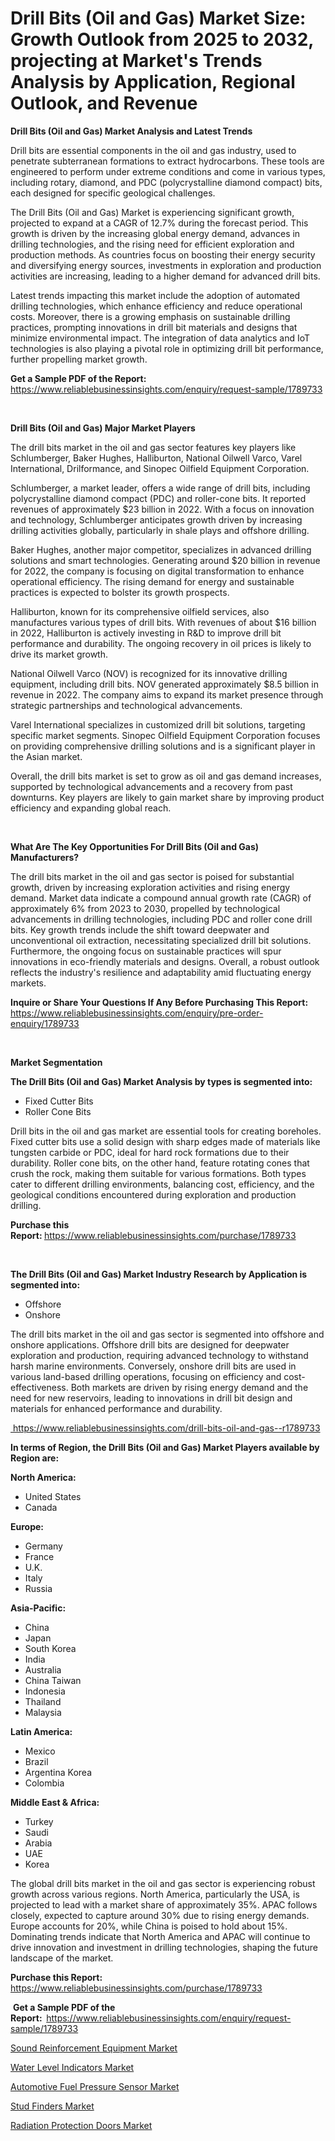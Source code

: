 <p><h1>Drill Bits (Oil and Gas) Market Size: Growth Outlook from 2025 to 2032, projecting at Market's Trends Analysis by Application, Regional Outlook, and Revenue</h1></p><p><strong>Drill Bits (Oil and Gas) Market Analysis and Latest Trends</strong></p>
<p><p>Drill bits are essential components in the oil and gas industry, used to penetrate subterranean formations to extract hydrocarbons. These tools are engineered to perform under extreme conditions and come in various types, including rotary, diamond, and PDC (polycrystalline diamond compact) bits, each designed for specific geological challenges.</p><p>The Drill Bits (Oil and Gas) Market is experiencing significant growth, projected to expand at a CAGR of 12.7% during the forecast period. This growth is driven by the increasing global energy demand, advances in drilling technologies, and the rising need for efficient exploration and production methods. As countries focus on boosting their energy security and diversifying energy sources, investments in exploration and production activities are increasing, leading to a higher demand for advanced drill bits.</p><p>Latest trends impacting this market include the adoption of automated drilling technologies, which enhance efficiency and reduce operational costs. Moreover, there is a growing emphasis on sustainable drilling practices, prompting innovations in drill bit materials and designs that minimize environmental impact. The integration of data analytics and IoT technologies is also playing a pivotal role in optimizing drill bit performance, further propelling market growth.</p></p>
<p><strong>Get a Sample PDF of the Report:&nbsp;</strong> <a href="https://www.reliablebusinessinsights.com/enquiry/request-sample/1789733?utm_campaign=3116&utm_medium=2&utm_source=Github&utm_content=ia&utm_term=25032025&utm_id=drill-bits-oil-and-gas">https://www.reliablebusinessinsights.com/enquiry/request-sample/1789733</a></p>
<p>&nbsp;</p>
<p><strong>Drill Bits (Oil and Gas) Major Market Players</strong></p>
<p><p>The drill bits market in the oil and gas sector features key players like Schlumberger, Baker Hughes, Halliburton, National Oilwell Varco, Varel International, Drilformance, and Sinopec Oilfield Equipment Corporation. </p><p>Schlumberger, a market leader, offers a wide range of drill bits, including polycrystalline diamond compact (PDC) and roller-cone bits. It reported revenues of approximately $23 billion in 2022. With a focus on innovation and technology, Schlumberger anticipates growth driven by increasing drilling activities globally, particularly in shale plays and offshore drilling.</p><p>Baker Hughes, another major competitor, specializes in advanced drilling solutions and smart technologies. Generating around $20 billion in revenue for 2022, the company is focusing on digital transformation to enhance operational efficiency. The rising demand for energy and sustainable practices is expected to bolster its growth prospects.</p><p>Halliburton, known for its comprehensive oilfield services, also manufactures various types of drill bits. With revenues of about $16 billion in 2022, Halliburton is actively investing in R&D to improve drill bit performance and durability. The ongoing recovery in oil prices is likely to drive its market growth.</p><p>National Oilwell Varco (NOV) is recognized for its innovative drilling equipment, including drill bits. NOV generated approximately $8.5 billion in revenue in 2022. The company aims to expand its market presence through strategic partnerships and technological advancements.</p><p>Varel International specializes in customized drill bit solutions, targeting specific market segments. Sinopec Oilfield Equipment Corporation focuses on providing comprehensive drilling solutions and is a significant player in the Asian market. </p><p>Overall, the drill bits market is set to grow as oil and gas demand increases, supported by technological advancements and a recovery from past downturns. Key players are likely to gain market share by improving product efficiency and expanding global reach.</p></p>
<p>&nbsp;</p>
<p><strong>What Are The Key Opportunities For Drill Bits (Oil and Gas) Manufacturers?</strong></p>
<p><p>The drill bits market in the oil and gas sector is poised for substantial growth, driven by increasing exploration activities and rising energy demand. Market data indicate a compound annual growth rate (CAGR) of approximately 6% from 2023 to 2030, propelled by technological advancements in drilling technologies, including PDC and roller cone drill bits. Key growth trends include the shift toward deepwater and unconventional oil extraction, necessitating specialized drill bit solutions. Furthermore, the ongoing focus on sustainable practices will spur innovations in eco-friendly materials and designs. Overall, a robust outlook reflects the industry's resilience and adaptability amid fluctuating energy markets.</p></p>
<p><strong>Inquire or Share Your Questions If Any Before Purchasing This Report:</strong> <a href="https://www.reliablebusinessinsights.com/enquiry/pre-order-enquiry/1789733?utm_campaign=3116&utm_medium=2&utm_source=Github&utm_content=ia&utm_term=25032025&utm_id=drill-bits-oil-and-gas">https://www.reliablebusinessinsights.com/enquiry/pre-order-enquiry/1789733</a></p>
<p>&nbsp;</p>
<p><strong>Market Segmentation</strong></p>
<p><strong>The Drill Bits (Oil and Gas) Market Analysis by types is segmented into:</strong></p>
<p><ul><li>Fixed Cutter Bits</li><li>Roller Cone Bits</li></ul></p>
<p><p>Drill bits in the oil and gas market are essential tools for creating boreholes. Fixed cutter bits use a solid design with sharp edges made of materials like tungsten carbide or PDC, ideal for hard rock formations due to their durability. Roller cone bits, on the other hand, feature rotating cones that crush the rock, making them suitable for various formations. Both types cater to different drilling environments, balancing cost, efficiency, and the geological conditions encountered during exploration and production drilling.</p></p>
<p><strong>Purchase this Report:&nbsp;</strong><a href="https://www.reliablebusinessinsights.com/purchase/1789733?utm_campaign=3116&utm_medium=2&utm_source=Github&utm_content=ia&utm_term=25032025&utm_id=drill-bits-oil-and-gas">https://www.reliablebusinessinsights.com/purchase/1789733</a></p>
<p>&nbsp;</p>
<p><strong>The Drill Bits (Oil and Gas) Market Industry Research by Application is segmented into:</strong></p>
<p><ul><li>Offshore</li><li>Onshore</li></ul></p>
<p><p>The drill bits market in the oil and gas sector is segmented into offshore and onshore applications. Offshore drill bits are designed for deepwater exploration and production, requiring advanced technology to withstand harsh marine environments. Conversely, onshore drill bits are used in various land-based drilling operations, focusing on efficiency and cost-effectiveness. Both markets are driven by rising energy demand and the need for new reservoirs, leading to innovations in drill bit design and materials for enhanced performance and durability.</p></p>
<p><a href="https://www.reliablebusinessinsights.com/drill-bits-oil-and-gas--r1789733?utm_campaign=3116&utm_medium=2&utm_source=Github&utm_content=ia&utm_term=25032025&utm_id=drill-bits-oil-and-gas">&nbsp;https://www.reliablebusinessinsights.com/drill-bits-oil-and-gas--r1789733</a></p>
<p><strong>In terms of Region, the Drill Bits (Oil and Gas) Market Players available by Region are:</strong></p>
<p>
    <p> <strong> North America: </strong>
        <ul>
            <li>United States</li>
            <li>Canada</li>
        </ul>
        </p> 
    <p> <strong> Europe: </strong>
        <ul>
            <li>Germany</li>
            <li>France</li>
            <li>U.K.</li>
            <li>Italy</li>
            <li>Russia</li>
        </ul>
        </p> 
    <p> <strong> Asia-Pacific: </strong>
        <ul>
            <li>China</li>
            <li>Japan</li>
            <li>South Korea</li>
            <li>India</li>
            <li>Australia</li>
            <li>China Taiwan</li>
            <li>Indonesia</li>
            <li>Thailand</li>
            <li>Malaysia</li>
        </ul>
        </p> 
    <p> <strong> Latin America: </strong>
        <ul>
            <li>Mexico</li>
            <li>Brazil</li>
            <li>Argentina Korea</li>
            <li>Colombia</li>
        </ul>
        </p> 
    <p> <strong> Middle East & Africa: </strong>
        <ul>
            <li>Turkey</li>
            <li>Saudi</li>
            <li>Arabia</li>
            <li>UAE</li>
            <li>Korea</li>
        </ul>
    </p>
    </p>
<p><p>The global drill bits market in the oil and gas sector is experiencing robust growth across various regions. North America, particularly the USA, is projected to lead with a market share of approximately 35%. APAC follows closely, expected to capture around 30% due to rising energy demands. Europe accounts for 20%, while China is poised to hold about 15%. Dominating trends indicate that North America and APAC will continue to drive innovation and investment in drilling technologies, shaping the future landscape of the market.</p></p>
<p><strong>Purchase this Report: </strong><a href="https://www.reliablebusinessinsights.com/purchase/1789733?utm_campaign=3116&utm_medium=2&utm_source=Github&utm_content=ia&utm_term=25032025&utm_id=drill-bits-oil-and-gas">https://www.reliablebusinessinsights.com/purchase/1789733</a></p>
<p>&nbsp;<strong>Get a Sample PDF of the Report:&nbsp;&nbsp;</strong><a href="https://www.reliablebusinessinsights.com/enquiry/request-sample/1789733?utm_campaign=3116&utm_medium=2&utm_source=Github&utm_content=ia&utm_term=25032025&utm_id=drill-bits-oil-and-gas">https://www.reliablebusinessinsights.com/enquiry/request-sample/1789733</a></p>
<p><strong></strong></p>
<p><p><a href="https://www.linkedin.com/pulse/insightful-sound-reinforcement-equipment-market-report-2025-2032-5dvtf?utm_campaign=3116&utm_medium=2&utm_source=Github&utm_content=ia&utm_term=25032025&utm_id=drill-bits-oil-and-gas">Sound Reinforcement Equipment Market</a></p><p><a href="https://www.linkedin.com/pulse/future-revenue-growth-water-level-indicators-market-projected-fmc1f?utm_campaign=3116&utm_medium=2&utm_source=Github&utm_content=ia&utm_term=25032025&utm_id=drill-bits-oil-and-gas">Water Level Indicators Market</a></p><p><a href="https://www.linkedin.com/pulse/automotive-fuel-pressure-sensor-market-share-analysis-growth-fcfcf?utm_campaign=3116&utm_medium=2&utm_source=Github&utm_content=ia&utm_term=25032025&utm_id=drill-bits-oil-and-gas">Automotive Fuel Pressure Sensor Market</a></p><p><a href="https://www.linkedin.com/pulse/thorough-analysis-stud-finders-market-withits-anticipated-alawf?utm_campaign=3116&utm_medium=2&utm_source=Github&utm_content=ia&utm_term=25032025&utm_id=drill-bits-oil-and-gas">Stud Finders Market</a></p><p><a href="https://www.linkedin.com/pulse/radiation-protection-doors-market-expected-continue-its-cqrtf?utm_campaign=3116&utm_medium=2&utm_source=Github&utm_content=ia&utm_term=25032025&utm_id=drill-bits-oil-and-gas">Radiation Protection Doors Market</a></p></p>